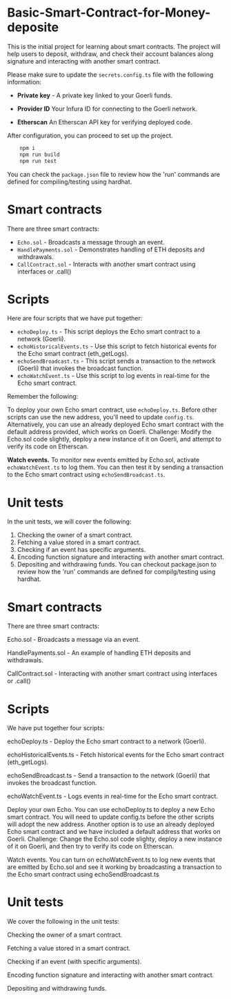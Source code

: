 # Basic-Smart-Contract-for-Money-deposite
This is the initial project for learning about smart contracts. The project will help users to deposit, withdraw, and check their account balances along signature and interacting with another smart contract.

Please make sure to update the `secrets.config.ts` file with the following information:

- **Private key** - A private key linked to your Goerli funds.

- **Provider ID** Your Infura ID for connecting to the Goerli network.

- **Etherscan** An Etherscan API key for verifying deployed code.



After configuration, you can proceed to set up the project.

```bash
    npm i
    npm run build
    npm run test
```


You can check the `package.json` file to review how the 'run' commands are defined for compiling/testing using hardhat.

# Smart contracts
There are three smart contracts:

- `Echo.sol` - Broadcasts a message through an event.
- `HandlePayments.sol` - Demonstrates handling of ETH deposits and withdrawals.
- `CallContract.sol` - Interacts with another smart contract using interfaces or .call()

# Scripts
Here are four scripts that we have put together:

- `echoDeploy.ts` - This script deploys the Echo smart contract to a network (Goerli).
- `echoHistoricalEvents.ts` - Use this script to fetch historical events for the Echo smart contract (eth_getLogs).
- `echoSendBroadcast.ts` - This script sends a transaction to the network (Goerli) that invokes the broadcast function.
- `echoWatchEvent.ts` - Use this script to log events in real-time for the Echo smart contract.

Remember the following:

To deploy your own Echo smart contract, use `echoDeploy.ts`. Before other scripts can use the new address, you'll need to update `config.ts`. Alternatively, you can use an already deployed Echo smart contract with the default address provided, which works on Goerli. Challenge: Modify the Echo.sol code slightly, deploy a new instance of it on Goerli, and attempt to verify its code on Etherscan.

**Watch events.** To monitor new events emitted by Echo.sol, activate `echoWatchEvent.ts` to log them. You can then test it by sending a transaction to the Echo smart contract using `echoSendBroadcast.ts`.

# Unit tests
In the unit tests, we will cover the following:

1. Checking the owner of a smart contract.
2. Fetching a value stored in a smart contract.
3. Checking if an event has specific arguments.
4. Encoding function signature and interacting with another smart contract.
5. Depositing and withdrawing funds.
You can checkout package.json to review how the 'run' commands are defined for compilg/testing using hardhat.

# Smart contracts
There are three smart contracts:

Echo.sol - Broadcasts a message via an event.

HandlePayments.sol - An example of handling ETH deposits and withdrawals.

CallContract.sol - Interacting with another smart contract using interfaces or .call()

# Scripts
We have put together four scripts:

echoDeploy.ts - Deploy the Echo smart contract to a network (Goerli).

echoHistoricalEvents.ts - Fetch historical events for the Echo smart contract (eth_getLogs).

echoSendBroadcast.ts - Send a transaction to the network (Goerli) that invokes the broadcast function.

echoWatchEvent.ts - Logs events in real-time for the Echo smart contract.

Deploy your own Echo. You can use echoDeploy.ts to deploy a new Echo smart contract. You will need to update config.ts before the other scripts will adopt the new address. Another option is to use an already deployed Echo smart contract and we have included a default address that works on Goerli. Challenge: Change the Echo.sol code slighty, deploy a new instance of it on Goerli, and then try to verify its code on Etherscan.

Watch events. You can turn on echoWatchEvent.ts to log new events that are emitted by Echo.sol and see it working by broadcasting a transaction to the Echo smart contract using echoSendBroadcast.ts

# Unit tests
We cover the following in the unit tests:

Checking the owner of a smart contract.

Fetching a value stored in a smart contract.

Checking if an event (with specific arguments).

Encoding function signature and interacting with another smart contract.

Depositing and withdrawing funds.


